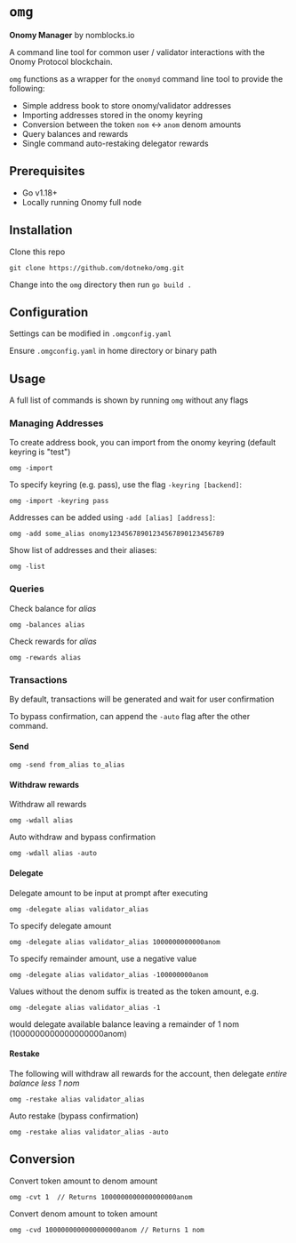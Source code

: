 # `omg`

**Onomy Manager** by nomblocks.io

A command line tool for common user / validator interactions with the Onomy Protocol blockchain.

`omg` functions as a wrapper for the `onomyd` command line tool to provide the following:

* Simple address book to store onomy/validator addresses
* Importing addresses stored in the onomy keyring
* Conversion between the token `nom` <-> `anom` denom amounts
* Query balances and rewards
* Single command auto-restaking delegator rewards

## Prerequisites

* Go v1.18+
* Locally running Onomy full node

## Installation

Clone this repo

```
git clone https://github.com/dotneko/omg.git
```

Change into the `omg` directory then run `go build .`

## Configuration

Settings can be modified in `.omgconfig.yaml`

Ensure `.omgconfig.yaml` in home directory or binary path

## Usage

A full list of commands is shown by running `omg` without any flags

### Managing Addresses

To create address book, you can import from the onomy keyring (default keyring is "test")

```
omg -import
```

To specify keyring (e.g. pass), use the flag `-keyring [backend]`:
```
omg -import -keyring pass
```

Addresses can be added using `-add [alias] [address]`:
```
omg -add some_alias onomy12345678901234567890123456789
```

Show list of addresses and their aliases:
```
omg -list
```
### Queries

Check balance for *alias*
```
omg -balances alias
```

Check rewards for *alias*
```
omg -rewards alias
```

### Transactions

By default, transactions will be generated and wait for user confirmation

To bypass confirmation, can append the `-auto` flag after the other command.

#### Send
```
omg -send from_alias to_alias
```

#### Withdraw rewards

Withdraw all rewards
```
omg -wdall alias
```

Auto withdraw and bypass confirmation
```
omg -wdall alias -auto
```
#### Delegate

Delegate amount to be input at prompt after executing
```
omg -delegate alias validator_alias
```

To specify delegate amount
```
omg -delegate alias validator_alias 1000000000000anom
```

To specify remainder amount, use a negative value
```
omg -delegate alias validator_alias -100000000anom
```

Values without the denom suffix is treated as the token amount, e.g.
```
omg -delegate alias validator_alias -1
```
would delegate available balance leaving a remainder of 1 nom (1000000000000000000anom)

#### Restake

The following will withdraw all rewards for the account, then delegate *entire balance less 1 nom*
```
omg -restake alias validator_alias
```
Auto restake (bypass confirmation)
```
omg -restake alias validator_alias -auto
```

## Conversion

Convert token amount to denom amount
```
omg -cvt 1  // Returns 1000000000000000000anom
```
Convert denom amount to token amount
```
omg -cvd 1000000000000000000anom // Returns 1 nom
```